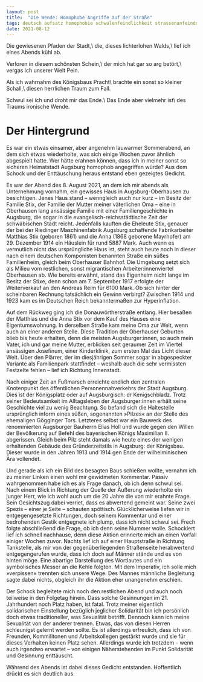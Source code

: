 ```yaml
---
layout: post
title:  "Die Wende: Homophobe Angriffe auf der Straße"
tags: deutsch aufsatz homophobie schwulenfeindlichkeit strassenanfeindung
date: 2021-08-12
---
```


Die gewiesenen Pfaden der Stadt,\\
die, dieses lichterlohen Walds,\\
lief ich eines Abends kühl ab.

Verloren in diesem schönsten Schein,\\
der mich hat gar so arg betört,\\
vergas ich unserer Welt Pein.

Als ich wahrnahm des Königsbaus Pracht\\
brachte ein sonst so kleiner Schall,\\
diesen herrlichen Traum zum Fall.

Schwul sei ich und droht mir das Ende.\\
Das Ende aber vielmehr ist\\
des Traums ironische Wende.

# Der Hintergrund
Es war ein etwas einsamer, aber angenehm lauwarmer Sommerabend, an dem sich etwas wiederholte, was sich einige Wochen zuvor ähnlich abgespielt hatte. Wer hätte erahnen können, dass ich in meiner sonst so sicheren Heimatstadt Augsburg homophob angegriffen würde? Aus dem Schock und der Enttäuschung heraus entstand eben gezeigtes Gedicht.

Es war der Abend des 8. August 2021, an dem ich mir abends als Unternehmung vornahm, ein gewisses Haus in Augsburg-Oberhausen zu besichtigen. Jenes Haus stand – wenngleich auch nur kurz – im Besitz der Familie Stix, der Familie der Mutter meiner väterlichen Oma – eine in Oberhausen lang ansässige Familie mit einer Familiengeschichte in Augsburg, die sogar in die evangelisch-reichsstädtische Zeit der schwäbischen Stadt reicht. Jedenfalls kauften die Eheleute Stix, genauer der bei der Riedinger Maschinenfabrik Augsburg schaffende Fabrikarbeiter Matthias Stix (geboren 1861) und die Anna (1868 geborene Mayrhofer) am 29. Dezember 1914 ein Häuslein für rund 5887 Mark. Auch wenn es vermutlich nicht das ursprüngliche Haus ist, steht auch heute noch in dieser nach einem deutschen Komponisten benannten Straße ein süßes Familienheim, gleich beim Oberhauser Bahnhof. Die Umgebung setzt sich als Milieu vom restlichen, sonst migrantischen Arbeiter:innenviertel Oberhausen ab. Wie bereits erwähnt, stand das Eigenheim nicht lange im Besitz der Stixe, denn schon am 7. September 1917 erfolgte der Weiterverkauf an den Andreas Reim für 6100 Mark. Ob sich hinter der scheinbaren Rechnung tatsächlich ein Gewinn verbirgt? Zwischen 1914 und 1923 kam es im Deutschen Reich bekanntermaßen zur Hyperinflation.

Auf dem Rückweg ging ich die Donauwörtherstraße entlang. Hier besaßen der Matthias und die Anna Stix vor dem Kauf des Hauses eine Eigentumswohnung. In derselben Straße kam meine Oma zur Welt, wenn auch an einer anderen Stelle. Diese Tradition der Oberhauser Geburten blieb bis heute erhalten, denn die meisten Augsburger:innen, so auch mein Vater, ich und gar meine Mutter, erblicken seit geraumer Zeit im Viertel ansässigen Josefinum, einer Kinderklinik, zum ersten Mal das Licht dieser Welt. Über den Plärrer, der im diesjährigen Sommer sogar in abgespeckter Variante als Familienpark stattfindet – weshalb auch die sehr vermissten Festzelte fehlen – lief ich Richtung Innenstadt.

Nach einiger Zeit an Fußmarsch erreichte endlich den zentralen Knotenpunkt des öffentlichen Personennahverkehrs der Stadt Augsburg. Dies ist der Königsplatz oder auf Augsburgisch: dr Kenigschbladz. Trotz seiner Bedeutsamkeit im Alltagsleben der Augsburger:innen erhält seine Geschichte viel zu wenig Beachtung. So befand sich die Haltestelle ursprünglich inform eines süßen, sogenannten »Pilzes« an der Stelle des ehemaligen Gögginger Tors. Letzteres selbst war ein Bauwerk des renommierten Augsburger Bauherrn Elias Holl und wurde gegen den Willen der Bevölkerung auf Befehl des bayerischen Königs Maximilian II. abgerissen. Gleich beim Pilz steht damals wie heute eines der wenigen erhaltenden Gebäude des Gründerzeitstils in Augsburg: der Königsbau. Dieser wurde in den Jahren 1913 und 1914 gen Ende der wilhelminischen Ära vollendet.

Und gerade als ich ein Bild des besagten Baus schießen wollte, vernahm ich zu meiner Linken einen wohl mir gewidmeten Kommentar. Passiv wahrgenommen habe ich es als Frage danach, ob ich denn schwul sei. Nach einem Blick in Richtung der Quelle der Äußerung wiederholte ein junger Herr, wie ich wohl auch um die 20 Jahre die von mir erahnte Frage. Sein Gesichtszug dabei verriet, dass es abwertend gemeint war. Seine zwei Spezis – einer je Seite – schauten spöttisch. Glücklicherweise liefen wir in entgegengesetzte Richtungen, doch seinem Kommentar und einer bedrohenden Gestik entgegnete ich plump, dass ich nicht schwul sei. Frech folgte abschließend die Frage, ob ich denn seine Nummer wolle. Schockiert lief ich schnell nachhause, denn diese Aktion erinnerte mich an einen Vorfall einiger Wochen zuvor. Nachts lief ich auf einer Hauptstraße in Richtung Tankstelle, als mir von der gegenüberliegenden Straßenseite herabwertend entgegengerufen wurde, dass ich doch auf Männer stände und es von hinten möge. Eine abartige Darstellung des Wortlautes und ein symbolisches Messer an die Kehle folgten. Mit dem Imperativ, ich solle mich »verpissen« trennten sich unsere Wege. Des Mannes männliche Begleitung sagte dabei nichts, obgleich ihr die Aktion eher unangenehm erschien.

Der Schock begleitete mich noch den restlichen Abend und auch noch teilweise in den Folgetag hinein. Dass solche Gesinnungen im 21. Jahrhundert noch Platz haben, ist fatal. Trotz meiner eigentlich solidarischen Einstellung bezüglich jeglicher Solidarität bin ich persönlich doch etwas traditioneller, was Sexualität betrifft. Dennoch kann ich meine Sexualität von der anderer trennen. Etwas, das von diesen Herren schleunigst gelernt werden sollte. Es ist allerdings erfreulich, dass ich von Freunden, Kommilitonen und Arbeitskollegen gestärkt wurde und sie für dieses Verhalten keinen Platz sehen. Allerdings wurde ich trotzdem – wenn auch irgendwo erwartet – von einigen Näherstehenden im Punkt Solidarität und Gesinnung enttäuscht.

Während des Abends ist dabei dieses Gedicht entstanden. Hoffentlich drückt es sich deutlich aus.
